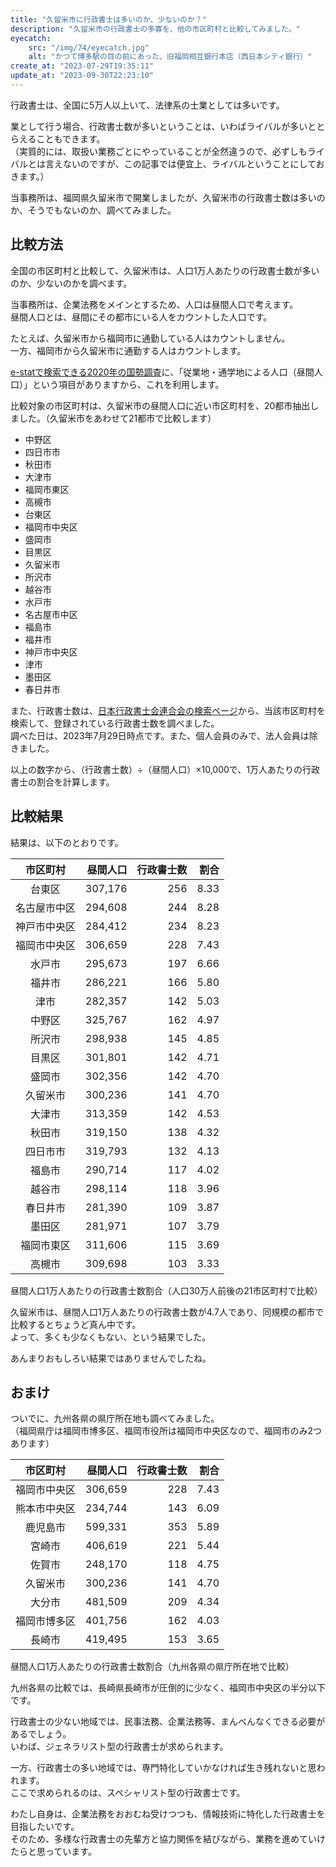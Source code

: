 ```yaml
---
title: "久留米市に行政書士は多いのか、少ないのか？"
description: "久留米市の行政書士の多寡を、他の市区町村と比較してみました。"
eyecatch: 
    src: "/img/74/eyecatch.jpg"
    alt: "かつて博多駅の目の前にあった、旧福岡相互銀行本店（西日本シティ銀行）"
create_at: "2023-07-29T19:35:11"
update_at: "2023-09-30T22:23:10"
---
```


行政書士は、全国に5万人以上いて、法律系の士業としては多いです。

業として行う場合、行政書士数が多いということは、いわばライバルが多いととらえることもできます。  
（実質的には、取扱い業務ごとにやっていることが全然違うので、必ずしもライバルとは言えないのですが、この記事では便宜上、ライバルということにしておきます。）

当事務所は、福岡県久留米市で開業しましたが、久留米市の行政書士数は多いのか、そうでもないのか、調べてみました。

## 比較方法

全国の市区町村と比較して、久留米市は、人口1万人あたりの行政書士数が多いのか、少ないのかを調べます。

当事務所は、企業法務をメインとするため、人口は昼間人口で考えます。  
昼間人口とは、昼間にその都市にいる人をカウントした人口です。  

たとえば、久留米市から福岡市に通勤している人はカウントしません。  
一方、福岡市から久留米市に通勤する人はカウントします。

[e-statで検索できる2020年の国勢調査](https://www.e-stat.go.jp/statistics/00200521)に、「従業地・通学地による人口（昼間人口）」という項目がありますから、これを利用します。

比較対象の市区町村は、久留米市の昼間人口に近い市区町村を、20都市抽出しました。（久留米市をあわせて21都市で比較します）

- 中野区
- 四日市市
- 秋田市
- 大津市
- 福岡市東区
- 高槻市
- 台東区
- 福岡市中央区
- 盛岡市
- 目黒区
- 久留米市
- 所沢市
- 越谷市
- 水戸市
- 名古屋市中区
- 福島市
- 福井市
- 神戸市中央区
- 津市
- 墨田区
- 春日井市

また、行政書士数は、[日本行政書士会連合会の検索ページ](https://www.gyosei.or.jp/members-search)から、当該市区町村を検索して、登録されている行政書士数を調べました。  
調べた日は、2023年7月29日時点です。また、個人会員のみで、法人会員は除きました。

以上の数字から、（行政書士数）÷（昼間人口）×10,000で、1万人あたりの行政書士の割合を計算します。

## 比較結果

結果は、以下のとおりです。

| 市区町村 | 昼間人口 | 行政書士数 | 割合 |
|:--:|--:|--:|--:|
|台東区 | 307,176 | 256 | 8.33 |
| 名古屋市中区 | 294,608 | 244 | 8.28 |
| 神戸市中央区 | 284,412 | 234 | 8.23 |
| 福岡市中央区 | 306,659 | 228 | 7.43 |
| 水戸市 | 295,673 | 197 | 6.66 |
| 福井市 | 286,221 | 166 | 5.80 |
| 津市 | 282,357 | 142 | 5.03 |
| 中野区 | 325,767 | 162 | 4.97 |
| 所沢市 | 298,938 | 145 | 4.85 |
| 目黒区 | 301,801 | 142 | 4.71 |
| 盛岡市 | 302,356 | 142 | 4.70 |
| 久留米市 | 300,236 | 141 | 4.70 |
| 大津市 | 313,359 | 142 | 4.53 |
| 秋田市 | 319,150 | 138 | 4.32 |
| 四日市市 | 319,793 | 132 | 4.13 |
| 福島市 | 290,714 | 117 | 4.02 |
| 越谷市 | 298,114 | 118 | 3.96 |
| 春日井市 | 281,390 | 109 | 3.87 |
| 墨田区 | 281,971 | 107 | 3.79 |
| 福岡市東区 | 311,606 | 115 | 3.69 |
| 高槻市 | 309,698 | 103 | 3.33 |

昼間人口1万人あたりの行政書士数割合（人口30万人前後の21市区町村で比較）

久留米市は、昼間人口1万人あたりの行政書士数が4.7人であり、同規模の都市で比較するとちょうど真ん中です。  
よって、多くも少なくもない、という結果でした。

あんまりおもしろい結果ではありませんでしたね。

## おまけ

ついでに、九州各県の県庁所在地も調べてみました。  
（福岡県庁は福岡市博多区、福岡市役所は福岡市中央区なので、福岡市のみ2つあります）

| 市区町村 | 昼間人口 | 行政書士数 | 割合 |
|:--:|--:|--:|--:|
| 福岡市中央区 | 306,659 | 228 | 7.43 |
| 熊本市中央区 | 234,744 | 143 | 6.09 |
| 鹿児島市 | 599,331 | 353 | 5.89 |
| 宮崎市 | 406,619 | 221 | 5.44 |
| 佐賀市 | 248,170 | 118 | 4.75 |
| 久留米市 | 300,236 | 141 | 4.70 |
| 大分市 | 481,509 | 209 | 4.34 |
| 福岡市博多区 | 401,756 | 162 | 4.03 |
| 長崎市 | 419,495 | 153 | 3.65 |

昼間人口1万人あたりの行政書士数割合（九州各県の県庁所在地で比較）

九州各県の比較では、長崎県長崎市が圧倒的に少なく、福岡市中央区の半分以下です。

行政書士の少ない地域では、民事法務、企業法務等、まんべんなくできる必要があるでしょう。  
いわば、ジェネラリスト型の行政書士が求められます。

一方、行政書士の多い地域では、専門特化していかなければ生き残れないと思われます。  
ここで求められるのは、スペシャリスト型の行政書士です。

わたし自身は、企業法務をおおむね受けつつも、情報技術に特化した行政書士を目指したいです。  
そのため、多様な行政書士の先輩方と協力関係を結びながら、業務を進めていけたらと思っています。
